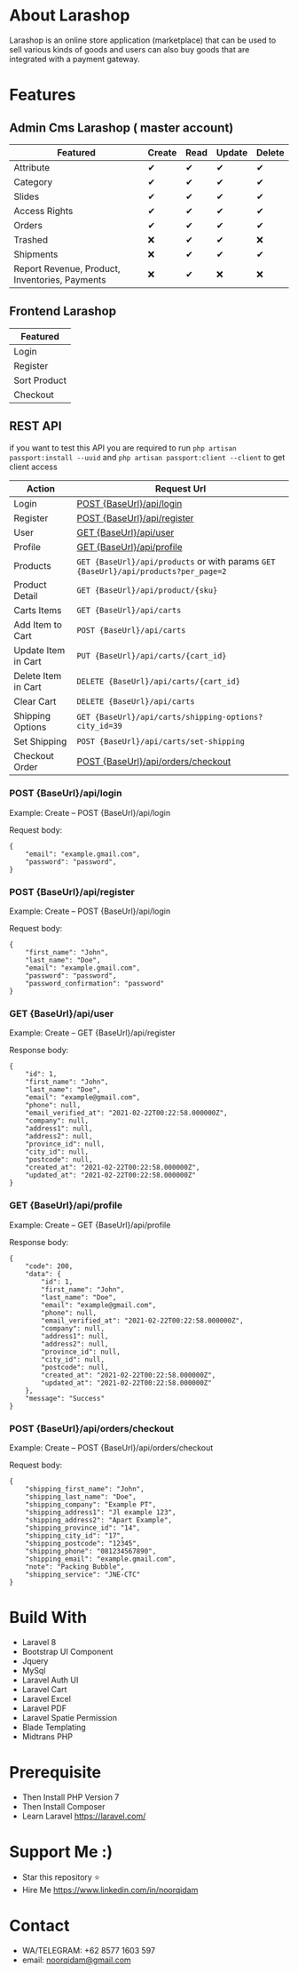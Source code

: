 # About Larashop

Larashop is an online store application (marketplace) that can be used to sell various kinds of goods and users can also buy goods that are integrated with a payment gateway.

# Features

## Admin Cms Larashop ( master account)

| Featured                                       | Create | Read | Update | Delete |
| ---------------------------------------------- | ------ | ---- | ------ | ------ |
| Attribute                                      | ✔      | ✔    | ✔      | ✔      |
| Category                                       | ✔      | ✔    | ✔      | ✔      |
| Slides                                         | ✔      | ✔    | ✔      | ✔      |
| Access Rights                                  | ✔      | ✔    | ✔      | ✔      |
| Orders                                         | ✔      | ✔    | ✔      | ✔      |
| Trashed                                        | ❌     | ✔    | ✔      | ❌     |
| Shipments                                      | ❌     | ✔    | ✔      | ✔      |
| Report Revenue, Product, Inventories, Payments | ❌     | ✔    | ❌     | ❌     |

## Frontend Larashop

| Featured     |
| ------------ |
| Login        |
| Register     |
| Sort Product |
| Checkout     |

## REST API

if you want to test this API you are required to run `php artisan passport:install --uuid` and `php artisan passport:client --client` to get client access

| Action              | Request Url                                                                         |
| ------------------- | ----------------------------------------------------------------------------------- |
| Login               | [POST {BaseUrl}/api/login](#post-{BaseUrl}apilogin)                                 |
| Register            | [POST {BaseUrl}/api/register](#post-{BaseUrl}api/register)                          |
| User                | [GET {BaseUrl}/api/user](#get-{BaseUrl}api/user)                                    |
| Profile             | [GET {BaseUrl}/api/profile](#get-{BaseUrl}api/profile)                              |
| Products            | `GET {BaseUrl}/api/products` or with params `GET {BaseUrl}/api/products?per_page=2` |
| Product Detail      | `GET {BaseUrl}/api/product/{sku}`                                                   |
| Carts Items         | `GET {BaseUrl}/api/carts`                                                           |
| Add Item to Cart    | `POST {BaseUrl}/api/carts`                                                          |
| Update Item in Cart | `PUT {BaseUrl}/api/carts/{cart_id}`                                                 |
| Delete Item in Cart | `DELETE {BaseUrl}/api/carts/{cart_id}`                                              |
| Clear Cart          | `DELETE {BaseUrl}/api/carts`                                                        |
| Shipping Options    | `GET {BaseUrl}/api/carts/shipping-options?city_id=39`                               |
| Set Shipping        | `POST {BaseUrl}/api/carts/set-shipping`                                             |
| Checkout Order      | [POST {BaseUrl}/api/orders/checkout](#post-{BaseUrl}apiorderscheckout)              |

### POST {BaseUrl}/api/login

Example: Create – POST {BaseUrl}/api/login

Request body:

    {
        "email": "example.gmail.com",
        "password": "password",
    }

### POST {BaseUrl}/api/register

Example: Create – POST {BaseUrl}/api/login

Request body:

    {
        "first_name": "John",
        "last_name": "Doe",
        "email": "example.gmail.com",
        "password": "password",
        "password_confirmation": "password"
    }

### GET {BaseUrl}/api/user

Example: Create – GET {BaseUrl}/api/register

Response body:

    {
        "id": 1,
        "first_name": "John",
        "last_name": "Doe",
        "email": "example@gmail.com",
        "phone": null,
        "email_verified_at": "2021-02-22T00:22:58.000000Z",
        "company": null,
        "address1": null,
        "address2": null,
        "province_id": null,
        "city_id": null,
        "postcode": null,
        "created_at": "2021-02-22T00:22:58.000000Z",
        "updated_at": "2021-02-22T00:22:58.000000Z"
    }

### GET {BaseUrl}/api/profile

Example: Create – GET {BaseUrl}/api/profile

Response body:

    {
        "code": 200,
        "data": {
            "id": 1,
            "first_name": "John",
            "last_name": "Doe",
            "email": "example@gmail.com",
            "phone": null,
            "email_verified_at": "2021-02-22T00:22:58.000000Z",
            "company": null,
            "address1": null,
            "address2": null,
            "province_id": null,
            "city_id": null,
            "postcode": null,
            "created_at": "2021-02-22T00:22:58.000000Z",
            "updated_at": "2021-02-22T00:22:58.000000Z"
        },
        "message": "Success"
    }

### POST {BaseUrl}/api/orders/checkout

Example: Create – POST {BaseUrl}/api/orders/checkout

Request body:

    {
        "shipping_first_name": "John",
        "shipping_last_name": "Doe",
        "shipping_company": "Example PT",
        "shipping_address1": "Jl example 123",
        "shipping_address2": "Apart Example",
        "shipping_province_id": "14",
        "shipping_city_id": "17",
        "shipping_postcode": "12345",
        "shipping_phone": "081234567890",
        "shipping_email": "example.gmail.com",
        "note": "Packing Bubble",
        "shipping_service": "JNE-CTC"
    }

# Build With

-   Laravel 8
-   Bootstrap UI Component
-   Jquery
-   MySql
-   Laravel Auth UI
-   Laravel Cart
-   Laravel Excel
-   Laravel PDF
-   Laravel Spatie Permission
-   Blade Templating
-   Midtrans PHP

# Prerequisite

-   Then Install PHP Version 7
-   Then Install Composer
-   Learn Laravel https://laravel.com/

# Support Me :)

-   Star this repository :star:
-   Hire Me https://www.linkedin.com/in/noorqidam

# Contact

-   WA/TELEGRAM: +62 8577 1603 597
-   email: noorqidam@gmail.com
